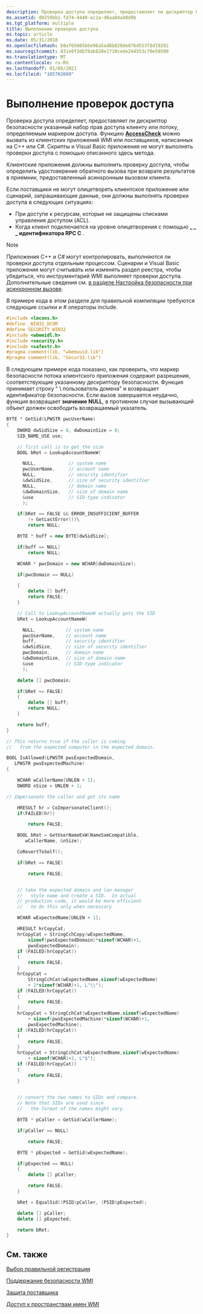 ```yaml
---
description: Проверка доступа определяет, предоставляет ли дескриптор безопасности указанный набор прав доступа клиенту или потоку, определяемым маркером доступа.
ms.assetid: d0259bb1-fd74-4440-ac2a-d6aa84a48d9b
ms.tgt_platform: multiple
title: Выполнение проверок доступа
ms.topic: article
ms.date: 05/31/2018
ms.openlocfilehash: b9af65605b6e96a5ad8b820de876d553f8d19202
ms.sourcegitcommit: 831e8f3db78ab820e1710cede244553c70e50500
ms.translationtype: MT
ms.contentlocale: ru-RU
ms.lasthandoff: 01/08/2021
ms.locfileid: "105702660"
---
```

# <a name="performing-access-checks"></a>Выполнение проверок доступа

Проверка доступа определяет, предоставляет ли дескриптор безопасности указанный набор прав доступа клиенту или потоку, определяемым маркером доступа. Функцию [**AccessCheck**](/windows/desktop/api/securitybaseapi/nf-securitybaseapi-accesscheck) можно вызвать из клиентских приложений WMI или поставщиков, написанных на C++ или C#. Скрипты и Visual Basic приложения не могут выполнять проверки доступа с помощью описанного здесь метода.

Клиентские приложения должны выполнить проверку доступа, чтобы определить удостоверение обратного вызова при возврате результатов в приемник, предоставленный асинхронным вызовом клиента.

Если поставщики не могут олицетворять клиентское приложение или сценарий, запрашивающие данные, они должны выполнять проверки доступа в следующих ситуациях:

-   При доступе к ресурсам, которые не защищены списками управления доступом (ACL).
-   Когда клиент подключается на уровне олицетворения с помощью **\_ \_ \_ идентификатора RPC C** .

> [!Note]  
> Приложения C++ и C# могут контролировать, выполняются ли проверки доступа отдельным процессом. Сценарии и Visual Basic приложения могут считывать или изменять раздел реестра, чтобы убедиться, что инструментарий WMI выполняет проверки доступа. Дополнительные сведения см. [в разделе Настройка безопасности при асинхронном вызове](setting-security-on-an-asynchronous-call.md).

 

В примере кода в этом разделе для правильной компиляции требуются следующие ссылки и \# операторы include.


```C++
#include <lmcons.h>
#define _WIN32_DCOM
#define SECURITY_WIN32
#include <wbemidl.h>
#include <security.h>
#include <safestr.h>
#pragma comment(lib, "wbemuuid.lib")
#pragma comment(lib, "Secur32.lib")
```



В следующем примере кода показано, как проверить, что маркер безопасности потока клиентского приложения содержит разрешения, соответствующие указанному дескриптору безопасности. Функция принимает строку " \\ пользователь домена" и возвращает идентификатор безопасности. Если вызов завершается неудачно, функция возвращает **значение NULL**, в противном случае вызывающий объект должен освободить возвращаемый указатель.


```C++
BYTE * GetSid(LPWSTR pwcUserName)
{
    DWORD dwSidSize = 0, dwDomainSize = 0;
    SID_NAME_USE use;

    // first call is to get the size
    BOOL bRet = LookupAccountNameW(

      NULL,            // system name
      pwcUserName,     // account name
      NULL,            // security identifier
      &dwSidSize,      // size of security identifier
      NULL,            // domain name
      &dwDomainSize,   // size of domain name
      &use             // SID-type indicator
      );    

    if(bRet == FALSE && ERROR_INSUFFICIENT_BUFFER 
        != GetLastError())\
        return NULL;

    BYTE * buff = new BYTE[dwSidSize];

    if(buff == NULL)
        return NULL;

    WCHAR * pwcDomain = new WCHAR[dwDomainSize];

    if(pwcDomain == NULL)

    {
        delete [] buff;
        return FALSE;
    }

    // Call to LookupAccountNameW actually gets the SID
    bRet = LookupAccountNameW(

      NULL,           // system name
      pwcUserName,    // account name
      buff,           // security identifier
      &dwSidSize,     // size of security identifier
      pwcDomain,      // domain name
      &dwDomainSize,  // size of domain name
      &use            // SID-type indicator
      );    

    delete [] pwcDomain;

    if(bRet == FALSE)
    {
        delete [] buff;
        return NULL;
    }

    return buff;
}

// This returns true if the caller is coming 
//   from the expected computer in the expected domain.

BOOL IsAllowed(LPWSTR pwsExpectedDomain, 
   LPWSTR pwsExpectedMachine)
{

    WCHAR wCallerName[UNLEN + 1];
    DWORD nSize = UNLEN + 1;

// Impersonate the caller and get its name

    HRESULT hr = CoImpersonateClient();
    if(FAILED(hr))

        return FALSE;

    BOOL bRet = GetUserNameExW(NameSamCompatible, 
       wCallerName, &nSize);

    CoRevertToSelf();

    if(bRet == FALSE)

        return FALSE;


    // take the expected domain and lan manager 
    //   style name and create a SID.  In actual
    // production code, it would be more efficient 
    //   to do this only when necessary

    WCHAR wExpectedName[UNLEN + 1];

    HRESULT hrCopyCat;
    hrCopyCat = StringCchCopy(wExpectedName,
        sizeof(pwsExpectedDomain)*sizeof(WCHAR)+1, 
        pwsExpectedDomain);
    if (FAILED(hrCopyCat))
    {
        return FALSE;
    }
    hrCopyCat = 
        StringCchCat(wExpectedName,sizeof(wExpectedName)
        + 2*sizeof(WCHAR)+1, L"\\");
    if (FAILED(hrCopyCat))
    {
        return FALSE;
    }
    hrCopyCat = StringCchCat(wExpectedName,sizeof(wExpectedName)
        + sizeof(pwsExpectedMachine)*sizeof(WCHAR)+1, 
        pwsExpectedMachine);
    if (FAILED(hrCopyCat))
    {
        return FALSE;
    }
    hrCopyCat = StringCchCat(wExpectedName,sizeof(wExpectedName)
        + sizeof(WCHAR)+1, L"$");
    if (FAILED(hrCopyCat))
    {
        return FALSE;
    }
  

    // convert the two names to SIDs and compare.  
    // Note that SIDs are used since 
    //   the format of the names might vary.  

    BYTE * pCaller = GetSid(wCallerName);

    if(pCaller == NULL)

        return FALSE;

    BYTE * pExpected = GetSid(wExpectedName);

    if(pExpected == NULL)
    {
        delete [] pCaller;

        return FALSE;
    }

    bRet = EqualSid((PSID)pCaller, (PSID)pExpected);

    delete [] pCaller;
    delete [] pExpected;

    return bRet;
}
```



## <a name="related-topics"></a>См. также

<dl> <dt>

[Выбор правильной регистрации](choosing-correct-registration.md)
</dt> <dt>

[Поддержание безопасности WMI](maintaining-wmi-security.md)
</dt> <dt>

[Защита поставщика](securing-your-provider.md)
</dt> <dt>

[Доступ к пространствам имен WMI](access-to-wmi-namespaces.md)
</dt> </dl>

 

 
